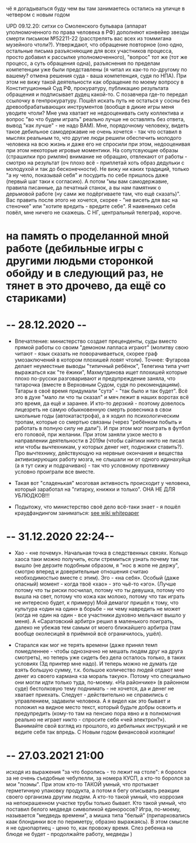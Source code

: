 чё я догадываться буду чем вы там занимаетесь
остались на уличце в четвером
с новым годом

UPD 09.12.20: ситхи со Смоленского бульвара (аппарат уполномоченного по права человека в РФ) дополняют конвейер звезды смерти письмом №52211-22 (расстрелять вас всех из томмигана музейного чтоли?). Утверждают, что обращение повторное (оно одно, остальные письма разъясняющие для всех участников процесса, просто добавил к рассылке уполномоченного), "вопрос" тот же (тот же процесс, а суть обращения одна), разъяснения по пределам компетенции уже были представлены (я читал их как-то по-другому по вашему? отмена решения суда - ваша компетенция, судя по НПА). При этом не вижу такой деятельности как обращение по моему вопросу в Конституционный Суд РФ, прокуратуру, публикацию результата обращения и подписывает дудец какой-то. С позавчера где-то передал ссылочку в генпрокуратуру. Пошёл искать путь не остаться у сосны без древообрабатывающих инструментов (вообще в дикие игры меня уводите чтоли? Мне ума хватает не недооценивать силу коллектива и вопрос "во что будем играть" реально лучше не оставлять без ответа, вывод "как лучше" - не надо ВАМ). Мне, порядочному человеку, видеть такое дебильное самодержавие не очень хочется - так что оставил в мыслях реальным то, что другие люди решили обеспечить молодого человека на всю жизнь и даже его не спросили при этом, недооценивая при этом некоторые игровые моментики. На сопутсвующие образы (страшилки про римлян) внимание не обращаю, отвлекают от работы - смотрю на результат (оч плохо всё - приплетай хоть образ дедульки с молодухой и так до бесконечности).
Не вижу ни каких традиций, только "а ну чело, показывай себя" и посудить по себе пришлось даже (первый шаг таки к согласию). А потом "мы вам самодержавие, правила писанные, да печатный станок, а вы нам памятник о дерьмовой работе (ну сами же подёргиваете там, что ещё сказать)". Вас править после этого не хочется, скорее - "не висеть для вас на стеночке" или "хотите вредить - вредите себе". Я наивненько себя повёл, мне ничего не скажешь. С НГ, центральный телеграф, короче.

# на память о проделанной мной работе (дебильные игры с другими людьми сторонкой обойду и в следующий раз, не тянет в это дрочево, да ещё со стариками)

# -- 28.12.2020 --
* Впечатление: министерство создает преценденты, суды вместо прямой работы со своим "демоном лапласа играют" (молитву свою читают - язык сказать не поворачиваеться, скорее граф умозаключений в котором плохишей ловят чтоли). Точнее: Фугарова делает неуместные выводы "типичный ребёнок", Телегина типа учит выражаться как "те ёжики", Махмутдинова ищет плохишей которые плохо по-русски разговаривают и предупреждение заняла, что татарочка (вместе в Верховным Судом, судя по рекомендациям). Татары в своё время придумали "сутэ" - "так было и так будет". Всё это в духе "мало ли что ты сказал" и мяч лежит в наших воротах всё это время, да ещё и заранее. И кто-то дерзкий - поэтому довелось лицезреть не самую обыкновенную смерть ровесника в свои школьные годы (автокатастрофа), а я ходил по психологическим тропам, которые со смертью связаны (через "ребёнком побыть и работать в полную силу не дали"). И при этом мог поиграть в футбол его головой, при желании. При этом заняли узкое место в направлении деятельности в 2019м (чтобы сайтики никто не писал или чтобы вычтехникам, у которых денег нет, подножки ставить?). Про вычтехнику, действующую на нервные окончания и вещества активизирующих работу мозга, не слышали ни от одного идинахуйца (а я тут сижу и подрачиваю) - так что условному противнику условно проиграли все вместе.

* Такая вот "сладенькая" мозговая активность происходит у человека, который заработал на "гитарку, книжки и только". ОНА НЕ ДЛЯ УБЛЮДКОВ!!!

* Подытожу, что министерство своё дело всё-таки знает - я пошёл краудфандингом заниматься: 
[see wiki whitepaper](https://github.com/rumtex/snowjet)

# -- 31.12.2020 22:24--

* Хао - «не почему». Начальная точка в следственных связях. Кольцо хаоса таки можно получить, если стремиться узнать почему так вышло (не дерзите подобным образом, я "нос в жопе не держу", смотрю вперед и доверительные отношения считаю необходимостью вместе с этим).
Эго - «на себя». Особый (даже опасный) момент - когда твоё «хао» - это чьё-то «эго». (Лучше потому что ты риски посчилал, потому что ты девушка, потому что вышла на свет, потому что кожа как молоко, потому что так играть не интересно будет, к примеру)
Мой демагог пришёл к тому, что культура «один на один» в борьбе - ни чему навредить не может (когда не один на один - все участники духовно мельчают вышло у меня). А «Саратовский арбитр» решил в маленького поиграть, далеко не убежав тем самым от моего ближайшего арбитра (там вообще околесицей в приёмной всё ограничилось, ушёл).

* Старался как мог не терять времени (даже принял темп помедленнее - чтобы однозначно не мешать людям друг на друга смотреть), но теперь уже сидеть без дела осталось только, в таких условиях (3д принтер мне надо). И теперь можно не думать где взять большую сумму, т.к. большое количество людей отдают мне денег из своего кармана «за мораль такую». Потому что специально они могли идти только туда, по-моему.
«На райончике» (в районном суде) бестолковую тему поднимать - не хочется, да и денег не хватает приехать. Следует - действительно не справились с управлением, задавили человека. А я видел как это бывает и положил на видное место текст, который будьте добры освоить и предупредить (кому-то там на пенсию пора явно и в полномочия реально не играет никто - спросите себя «чей электрон?»).
Вынимайте свой взгляд из прошлого, из дебильных инструкций и не ведите себя так впредь. С Новым годом финансовой изоляции!

# -- 27.03.2021 21:00

исходя из выражения "за что боролись - то лежит на столе": я боролся за не очень съедобные чебупелли, за номера КУСП, а кто-то боролся за мои "поэмы". При этом кто-то ТАКОЙ умный, что протыкает герметичную упаковку продукта, а потом я бегу описывать реакции своего организма другим людям. А кто-то такой умный, что коррозия на непокрашенном участке трубы только бывает. Кто такой умный, что поставил белого медведя символикой единоросов? Игра, по-моему, называется "медведь времени", а мишка типа "белый" (припарковались каак блондинки все по периметру, образно выражаясь). В этом смысле я не однопартиец - ценю то, как провожу время. Слез ребенка на блюде не будет - продолжайте работу, медведы )
